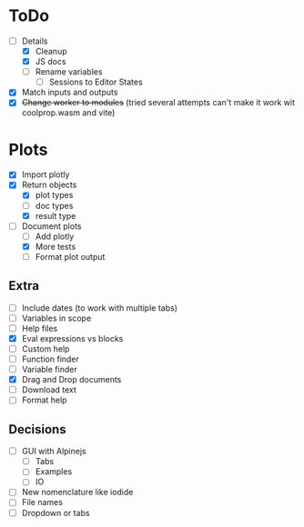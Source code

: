 
ToDo
====
- [ ] Details
  - [x] Cleanup
  - [x] JS docs
  - [ ] Rename variables
    - [ ] Sessions to Editor States
- [x] Match inputs and outputs
- [x] ~~Change worker to modules~~ (tried several attempts can't make it work wit coolprop.wasm and vite)

# Plots
- [x] Import plotly
- [x] Return objects
  - [x] plot types
  - [ ] doc types
  - [x] result type
- [ ] Document plots
  - [ ] Add plotly
  - [x] More tests
  - [ ] Format plot output
  
## Extra 
- [ ] Include dates (to work with multiple tabs) 
- [ ] Variables in scope
- [ ] Help files
- [x] Eval expressions vs blocks
- [ ] Custom help
- [ ] Function finder
- [ ] Variable finder
- [x] Drag and Drop documents
- [ ] Download text
- [ ] Format help

## Decisions
- [ ] GUI with Alpinejs
  - [ ] Tabs
  - [ ] Examples
  - [ ] IO
- [ ] New nomenclature like iodide
- [ ] File names
- [ ] Dropdown or tabs
